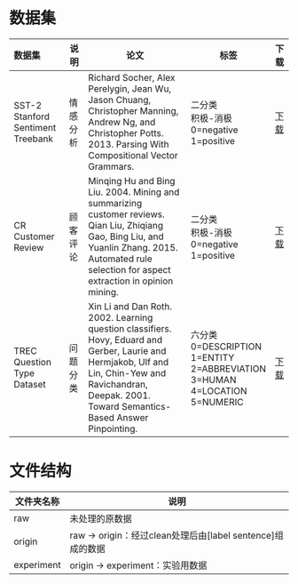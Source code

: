 # 数据集

| 数据集                                 | 说明     | 论文                                                         | 标签                                                         | 下载                                                         |
| :------------------------------------- | -------- | ------------------------------------------------------------ | ------------------------------------------------------------ | ------------------------------------------------------------ |
| SST-2<br />Stanford Sentiment Treebank | 情感分析 | Richard Socher, Alex Perelygin, Jean Wu, Jason Chuang, Christopher Manning, Andrew Ng, and Christopher Potts. 2013. Parsing With Compositional Vector Grammars. | 二分类<br />积极-消极<br />0=negative<br /> 1=positive       | [下载](https://nlp.stanford.edu/sentiment/)                  |
| CR<br />Customer Review                | 顾客评论 | Minqing Hu and Bing Liu. 2004. Mining and summarizing customer reviews.<br />Qian Liu, Zhiqiang Gao, Bing Liu, and Yuanlin Zhang. 2015. Automated rule selection for aspect extraction in opinion mining. | 二分类<br />积极-消极<br />0=negative<br /> 1=positive       | [下载](https://www.cs.uic.edu/~liub/FBS/CustomerReviewData.zip) |
| TREC<br />Question Type Dataset        | 问题分类 | Xin Li and Dan Roth. 2002. Learning question classifiers.<br />Hovy, Eduard and Gerber, Laurie and Hermjakob, Ulf and Lin, Chin-Yew and Ravichandran, Deepak. 2001. Toward Semantics-Based Answer Pinpointing. | 六分类<br />0=DESCRIPTION<br />1=ENTITY<br />2=ABBREVIATION<br />3=HUMAN<br />4=LOCATION<br />5=NUMERIC | [下载](https://www.tensorflow.org/datasets/catalog/trec)     |

# 文件结构

| 文件夹名称                | 说明                                                         |
| ------------------------- | ------------------------------------------------------------ |
| raw                       | 未处理的原数据                                               |
| origin                    | raw -> origin：经过clean处理后由\[label sentence\]组成的数据 |
| experiment                | origin -> experiment：实验用数据                 |
